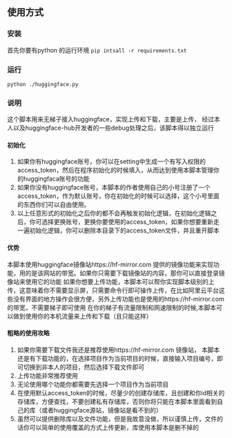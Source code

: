 ## 使用方式
### 安装

首先你要有python 的运行环境
`pip intsall -r requirements.txt`


### 运行
`python ./huggingface.py`

### 说明
这个脚本用来无梯子接入huggingface，实现上传和下载，主要是上传， 经过本人以及huggingface-hub开发者的一些debug处理之后，该脚本得以独立运行

#### 初始化

1. 如果你有huggingface账号，你可以在setting中生成一个有写入权限的access_token，然后在程序初始化的时候填入，从而达到使用本脚本管理你的huggingfaca账号的功能
2. 如果你没有huggingface账号，本脚本的作者使用自己的小号注册了一个access_token，作为默认账号，你在初始化的时候可以选择，这个小号里面的东西你们可以自由使用。
3. 以上任意形式的初始化之后你的都不会再触发初始化逻辑，在初始化逻辑之后，你可选择更换账号，更换你要使用的access_token，如果你想要重新走一遍初始化逻辑，你可以删除本目录下的access_token文件，并且重开脚本

#### 优势
本脚本使用huggingface镜像站https://hf-mirror.com 提供的镜像功能来实现功能，用的是该网站的带宽。如果你只需要下载镜像站的内容，那你可以直接登录镜像站来使用它的功能
如果你想要上传功能，本脚本可以帮你实现脚本级别的上传，这意味着你不需要显示屏，只需要命令行即可操作上传，在比如阿里云平台这些没有界面的地方操作会很方便，另外上传功能也是使用的https://hf-mirror.com的带宽，不需要梯子即可使用
在你的梯子有流量限制和网速限制的时候,本脚本可以做到使用你的本机流量来上传和下载（且只能这样）

#### 粗略的使用攻略
1. 如果你需要下载文件我还是推荐使用https://hf-mirror.com 镜像站， 本脚本还是有下载功能的，在选择项目作为当前项目的时候，直接输入项目编号，即可切换到非本人的项目，然后选择下载文件即可
2. 上传功能非常推荐使用
3. 无论使用哪个功能你都需要先选择一个项目作为当前项目
4. 在使用默认access_token的时候，尽量少的创建存储库，且创建和你id相关的存储库，方便查找，不要创建私有存储库，否则你将只能在本脚本里面看到自己的库（或者huggingface源站，镜像站是看不到的）
5. 虽然可以提供删除库以及文件功能，但是我故意没做，所以谨慎上传，文件的话你可以简单的使用覆盖的方式上传更新，库使用本脚本是删不掉的

